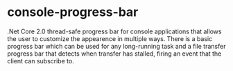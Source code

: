 # console-progress-bar
.Net Core 2.0 thread-safe progress bar for console applications that allows the user to customize the appearence in multiple ways. There is a basic progress bar which can be used for any long-running task and a file transfer progress bar that detects when transfer has stalled, firing an event that the client can subscribe to.
